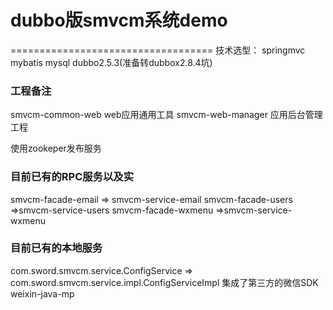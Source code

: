 # dubbo版smvcm系统demo
===================================
技术选型：
springmvc
mybatis
mysql
dubbo2.5.3(准备转dubbox2.8.4坑)
### 工程备注
smvcm-common-web web应用通用工具
smvcm-web-manager 应用后台管理工程

使用zookeper发布服务
### 目前已有的RPC服务以及实
smvcm-facade-email => smvcm-service-email
smvcm-facade-users =>smvcm-service-users
smvcm-facade-wxmenu =>smvcm-service-wxmenu
### 目前已有的本地服务
com.sword.smvcm.service.ConfigService => com.sword.smvcm.service.impl.ConfigServiceImpl
集成了第三方的微信SDK
weixin-java-mp
